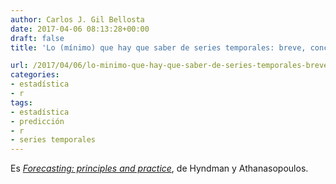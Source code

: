 ```yaml
---
author: Carlos J. Gil Bellosta
date: 2017-04-06 08:13:28+00:00
draft: false
title: 'Lo (mínimo) que hay que saber de series temporales: breve, conciso e indoloro'

url: /2017/04/06/lo-minimo-que-hay-que-saber-de-series-temporales-breve-conciso-e-indoloro/
categories:
- estadística
- r
tags:
- estadística
- predicción
- r
- series temporales
---
```


Es [_Forecasting: principles and practice_](https://www.otexts.org/fpp), de Hyndman y Athana­sopou­los.
